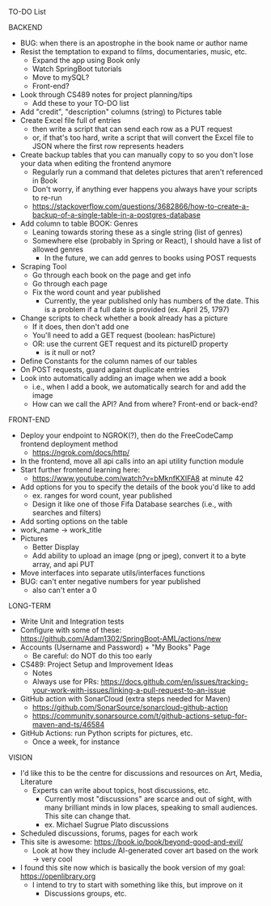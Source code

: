TO-DO List

BACKEND
- BUG: when there is an apostrophe in the book name or author name
- Resist the temptation to expand to films, documentaries, music, etc.
  - Expand the app using Book only
  - Watch SpringBoot tutorials
  - Move to mySQL?
  - Front-end?
- Look through CS489 notes for project planning/tips
  - Add these to your TO-DO list
- Add "credit", "description" columns (string) to Pictures table
- Create Excel file full of entries
  - then write a script that can send each row as a PUT request
  - or, if that's too hard, write a script that will convert the Excel file to JSON where the first row represents headers
- Create backup tables that you can manually copy to so you don't lose your data when editing the frontend anymore
  - Regularly run a command that deletes pictures that aren't referenced in Book
  - Don't worry, if anything ever happens you always have your scripts to re-run
  - https://stackoverflow.com/questions/3682866/how-to-create-a-backup-of-a-single-table-in-a-postgres-database
- Add column to table BOOK: Genres
  - Leaning towards storing these as a single string (list of genres)
  - Somewhere else (probably in Spring or React), I should have a list of allowed genres
    - In the future, we can add genres to books using POST requests
- Scraping Tool
  - Go through each book on the page and get info
  - Go through each page
  - Fix the word count and year published
    - Currently, the year published only has numbers of the date. This is a problem if a full date is provided (ex. April 25, 1797)
- Change scripts to check whether a book already has a picture
  - If it does, then don't add one
  - You'll need to add a GET request (boolean: hasPicture)
  - OR: use the current GET request and its pictureID property
    - is it null or not?
- Define Constants for the column names of our tables
- On POST requests, guard against duplicate entries
- Look into automatically adding an image when we add a book
  - i.e., when I add a book, we automatically search for and add the image
  - How can we call the API? And from where? Front-end or back-end?

FRONT-END
- Deploy your endpoint to NGROK(?), then do the FreeCodeCamp frontend deployment method
  - https://ngrok.com/docs/http/
- In the frontend, move all api calls into an api utility function module
- Start further frontend learning here:
  - https://www.youtube.com/watch?v=bMknfKXIFA8 at minute 42
- Add options for you to specify the details of the book you'd like to add
  - ex. ranges for word count, year published
  - Design it like one of those Fifa Database searches (i.e., with searches and filters)
- Add sorting options on the table
- work_name -> work_title
- Pictures
  - Better Display
  - Add ability to upload an image (png or jpeg), convert it to a byte array, and api PUT
- Move interfaces into separate utils/interfaces functions
- BUG: can't enter negative numbers for year published
  - also can't enter a 0


LONG-TERM
- Write Unit and Integration tests
- Configure with some of these: https://github.com/Adam1302/SpringBoot-AML/actions/new
- Accounts (Username and Password) + "My Books" Page
  - Be careful: do NOT do this too early
- CS489: Project Setup and Improvement Ideas
  - Notes
  - Always use for PRs: https://docs.github.com/en/issues/tracking-your-work-with-issues/linking-a-pull-request-to-an-issue
- GitHub action with SonarCloud (extra steps needed for Maven)
  - https://github.com/SonarSource/sonarcloud-github-action
  - https://community.sonarsource.com/t/github-actions-setup-for-maven-and-ts/46584
- GitHub Actions: run Python scripts for pictures, etc.
  - Once a week, for instance

VISION
- I'd like this to be the centre for discussions and resources on Art, Media, Literature
  - Experts can write about topics, host discussions, etc.
    - Currently most "discussions" are scarce and out of sight, with many brilliant minds in low places, speaking to small audiences. This site can change that.
    - ex. Michael Sugrue Plato discussions
- Scheduled discussions, forums, pages for each work
- This site is awesome: https://book.io/book/beyond-good-and-evil/
  - Look at how they include AI-generated cover art based on the work -> very cool
- I found this site now which is basically the book version of my goal: https://openlibrary.org
  - I intend to try to start with something like this, but improve on it
    - Discussions groups, etc.

